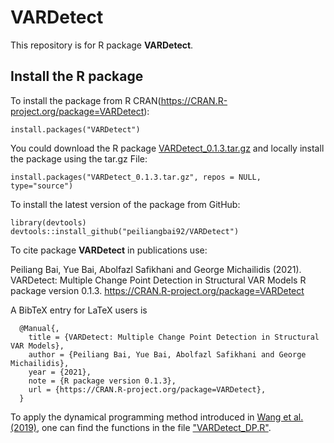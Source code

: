 # VARDetect

This repository is for R package **VARDetect**. 



##  Install the R package 

To install the package from R CRAN(https://CRAN.R-project.org/package=VARDetect):
```
install.packages("VARDetect")
```


You could download the R package [VARDetect_0.1.3.tar.gz](VARDetect_0.1.3.tar.gz) and locally install the package using the tar.gz File:
```
install.packages("VARDetect_0.1.3.tar.gz", repos = NULL, type="source")
```

To install the latest version of the package from GitHub:
```
library(devtools)
devtools::install_github("peiliangbai92/VARDetect")
```

To cite package **VARDetect** in publications use:

  Peiliang Bai, Yue Bai, Abolfazl Safikhani and George Michailidis (2021). VARDetect: Multiple Change Point Detection in Structural VAR Models
  R package version 0.1.3. https://CRAN.R-project.org/package=VARDetect

A BibTeX entry for LaTeX users is
```
  @Manual{,
    title = {VARDetect: Multiple Change Point Detection in Structural VAR Models},
    author = {Peiliang Bai, Yue Bai, Abolfazl Safikhani and George Michailidis},
    year = {2021},
    note = {R package version 0.1.3},
    url = {https://CRAN.R-project.org/package=VARDetect},
  }
 ```


To apply the dynamical programming method introduced in [Wang et al. (2019)](https://arxiv.org/abs/1909.06359), one can find the functions in the file ["VARDetect_DP.R"](https://github.com/peiliangbai92/VARDetect/blob/main/VARDetect_DP.R). 

